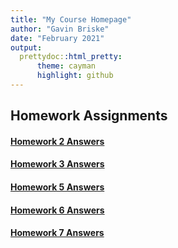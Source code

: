 ```yaml
---
title: "My Course Homepage"
author: "Gavin Briske"
date: "February 2021"
output: 
  prettydoc::html_pretty:
      theme: cayman
      highlight: github
---
```



## Homework Assignments

#### [Homework 2 Answers](Homework02.html)
#### [Homework 3 Answers](Homework-3.html)
#### [Homework 5 Answers](Homework_5.html)
#### [Homework 6 Answers](Homework_6.html)
#### [Homework 7 Answers](Homework_7.html)
